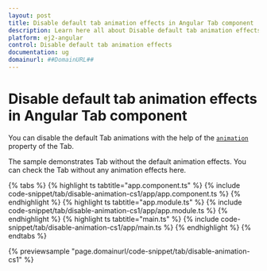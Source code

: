 ```yaml
---
layout: post
title: Disable default tab animation effects in Angular Tab component | Syncfusion
description: Learn here all about Disable default tab animation effects in Syncfusion Angular Tab component of Syncfusion Essential JS 2 and more.
platform: ej2-angular
control: Disable default tab animation effects 
documentation: ug
domainurl: ##DomainURL##
---
```


# Disable default tab animation effects in Angular Tab component

You can disable the default Tab animations with the help of the [`animation`](https://ej2.syncfusion.com/angular/documentation/api/tab#animation) property of the Tab.

The sample demonstrates Tab without the default animation effects. You can check the Tab without any animation effects here.

{% tabs %}
{% highlight ts tabtitle="app.component.ts" %}
{% include code-snippet/tab/disable-animation-cs1/app/app.component.ts %}
{% endhighlight %}
{% highlight ts tabtitle="app.module.ts" %}
{% include code-snippet/tab/disable-animation-cs1/app/app.module.ts %}
{% endhighlight %}
{% highlight ts tabtitle="main.ts" %}
{% include code-snippet/tab/disable-animation-cs1/app/main.ts %}
{% endhighlight %}
{% endtabs %}
  
{% previewsample "page.domainurl/code-snippet/tab/disable-animation-cs1" %}
